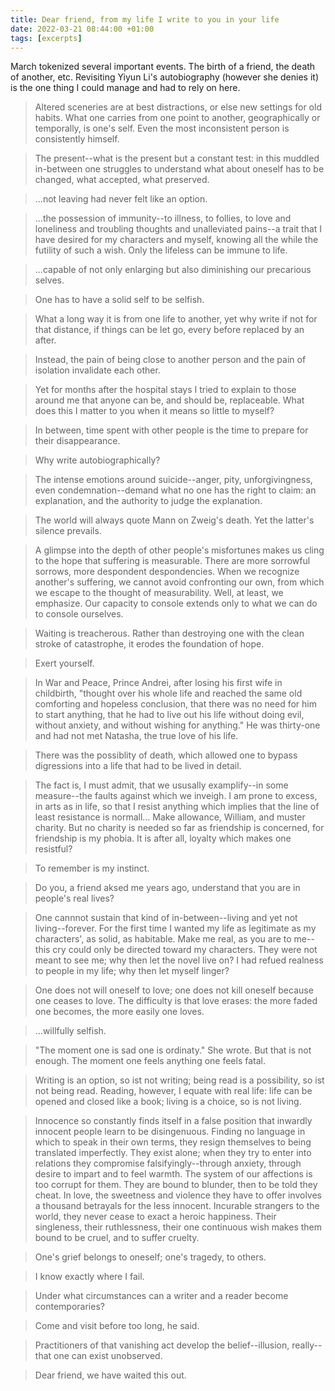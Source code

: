 ```yaml
---
title: Dear friend, from my life I write to you in your life
date: 2022-03-21 08:44:00 +01:00
tags: [excerpts]
---
```



March tokenized several important events. The birth of a friend, the death of another, etc. Revisiting Yiyun Li's autobiography (however she denies it) is the one thing I could manage and had to rely on here.


> <p style="text-align: left;">Altered sceneries are at best distractions, or else new settings for old habits. What one carries from one point to another, geographically or temporally, is one's self. Even the most inconsistent person is consistently himself.</p>

> <p style="text-align: left;">The present--what is the present but a constant test: in this muddled in-between one struggles to understand what about oneself has to be changed, what accepted, what preserved.</p>

> <p style="text-align: left;">...not leaving had never felt like an option.</p>

> <p style="text-align: left;">...the possession of immunity--to illness, to follies, to love and loneliness and troubling thoughts and unalleviated pains--a trait that I have desired for my characters and myself, knowing all the while the futility of such a wish. Only the lifeless can be immune to life.</p>

> <p style="text-align: left;">...capable of not only enlarging but also diminishing our precarious selves.</p>

> <p style="text-align: left;">One has to have a solid self to be selfish.</p>

> <p style="text-align: left;">What a long way it is from one life to another, yet why write if not for that distance, if things can be let go, every before replaced by an after.</p>

<!-- > <p style="text-align: left;">One always knows how best to sabotage one's own life.</p> -->

> <p style="text-align: left;">Instead, the pain of being close to another person and the pain of isolation invalidate each other.</p>

> <p style="text-align: left;">Yet for months after the hospital stays I tried to explain to those around me that anyone can be, and should be, replaceable. What does this I matter to you when it means so little to myself?</p>

> <p style="text-align: left;">In between, time spent with other people is the time to prepare for their disappearance.</p>

> <p style="text-align: left;">Why write autobiographically?</p>

> <p style="text-align: left;">The intense emotions around suicide--anger, pity, unforgivingness, even condemnation--demand what no one has the right to claim: an explanation, and the authority to judge the explanation.</p>

> <p style="text-align: left;">The world will always quote Mann on Zweig's death. Yet the latter's silence prevails.</p>

> <p style="text-align: left;">A glimpse into the depth of other people's misfortunes makes us cling to the hope that suffering is measurable. There are more sorrowful sorrows, more despondent despondencies. When we recognize another's suffering, we cannot avoid confronting our own, from which we escape to the thought of measurability. Well, at least, we emphasize. Our capacity to console extends only to what we can do to console ourselves.</p>

> <p style="text-align: left;">Waiting is treacherous. Rather than destroying one with the clean stroke of catastrophe, it erodes the foundation of hope.</p>

> <p style="text-align: left;">Exert yourself.</p>

> <p style="text-align: left;">In War and Peace, Prince Andrei, after losing his first wife in childbirth, "thought over his whole life and reached the same old comforting and hopeless conclusion, that there was no need for him to start anything, that he had to live out his life without doing evil, without anxiety, and without wishing for anything." He was thirty-one and had not met Natasha, the true love of his life.</p>

> <p style="text-align: left;">There was the possiblity of death, which allowed one to bypass digressions into a life that had to be lived in detail.</p>

> <p style="text-align: left;">The fact is, I must admit, that we ususally examplify--in some measure--the faults against which we inveigh. I am prone to excess, in arts as in life, so that I resist anything which implies that the line of least resistance is normall... Make allowance, William, and muster charity. But no charity is needed so far as friendship is concerned, for friendship is my phobia. It is after all, loyalty which makes one resistful?</p>

> <p style="text-align: left;">To remember is my instinct.</p>

> <p style="text-align: left;">Do you, a friend aksed me years ago, understand that you are in people's real lives?</p>

> <p style="text-align: left;">One cannnot sustain that kind of in-between--living and yet not living--forever. For the first time I wanted my life as legitimate as my characters', as solid, as habitable. Make me real, as you are to me--this cry could only be directed toward my characters. They were not meant to see me; why then let the novel live on? I had refued realness to people in my life; why then let myself linger?</p>

> <p style="text-align: left;">One does not will oneself to love; one does not kill oneself because one ceases to love. The difficulty is that love erases: the more faded one becomes, the more easily one loves.</p>

> <p style="text-align: left;">...willfully selfish.</p>

> <p style="text-align: left;">"The moment one is sad one is ordinaty." She wrote. But that is not enough. The moment one feels anything one feels fatal.</p>

> <p style="text-align: left;">Writing is an option, so ist not writing; being read is a possibility, so ist not being read. Reading, however, I equate with real life: life can be opened and closed like a book; living is a choice, so is not living.</p>

> <p style="text-align: left;">Innocence so constantly finds itself in a false position that inwardly innocent people learn to be disingenuous. Finding no language in which to speak in their own terms, they resign themselves to being translated imperfectly. They exist alone; when they try to enter into relations they compromise falsifyingly--through anxiety, through desire to impart and to feel warmth. The system of our affections is too corrupt for them. They are bound to blunder, then to be told they cheat. In love, the sweetness and violence they have to offer involves a thousand betrayals for the less innocent. Incurable strangers to the world, they never cease to exact a heroic happiness. Their singleness, their ruthlessness, their one continuous wish makes them bound to be cruel, and to suffer cruelty.</p>

> <p style="text-align: left;">One's grief belongs to oneself; one's tragedy, to others.</p>

> <p style="text-align: left;">I know exactly where I fail.</p>

> <p style="text-align: left;">Under what circumstances can a writer and a reader become contemporaries?</p>

> <p style="text-align: left;">Come and visit before too long, he said.</p>

> <p style="text-align: left;">Practitioners of that vanishing act develop the belief--illusion, really--that one can exist unobserved.</p>

> <p style="text-align: left;">Dear friend, we have waited this out.</p>
